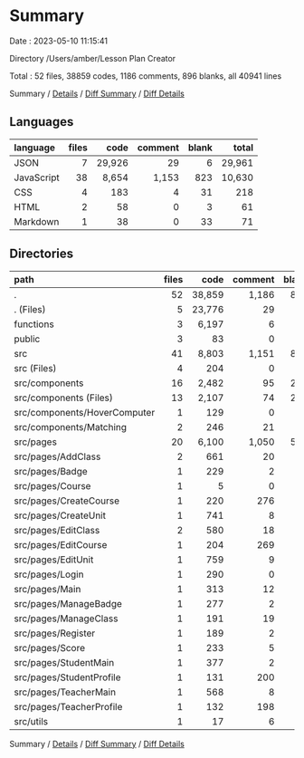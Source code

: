 # Summary

Date : 2023-05-10 11:15:41

Directory /Users/amber/Lesson Plan Creator

Total : 52 files,  38859 codes, 1186 comments, 896 blanks, all 40941 lines

Summary / [Details](details.md) / [Diff Summary](diff.md) / [Diff Details](diff-details.md)

## Languages
| language | files | code | comment | blank | total |
| :--- | ---: | ---: | ---: | ---: | ---: |
| JSON | 7 | 29,926 | 29 | 6 | 29,961 |
| JavaScript | 38 | 8,654 | 1,153 | 823 | 10,630 |
| CSS | 4 | 183 | 4 | 31 | 218 |
| HTML | 2 | 58 | 0 | 3 | 61 |
| Markdown | 1 | 38 | 0 | 33 | 71 |

## Directories
| path | files | code | comment | blank | total |
| :--- | ---: | ---: | ---: | ---: | ---: |
| . | 52 | 38,859 | 1,186 | 896 | 40,941 |
| . (Files) | 5 | 23,776 | 29 | 36 | 23,841 |
| functions | 3 | 6,197 | 6 | 8 | 6,211 |
| public | 3 | 83 | 0 | 4 | 87 |
| src | 41 | 8,803 | 1,151 | 848 | 10,802 |
| src (Files) | 4 | 204 | 0 | 19 | 223 |
| src/components | 16 | 2,482 | 95 | 277 | 2,854 |
| src/components (Files) | 13 | 2,107 | 74 | 222 | 2,403 |
| src/components/HoverComputer | 1 | 129 | 0 | 23 | 152 |
| src/components/Matching | 2 | 246 | 21 | 32 | 299 |
| src/pages | 20 | 6,100 | 1,050 | 546 | 7,696 |
| src/pages/AddClass | 2 | 661 | 20 | 56 | 737 |
| src/pages/Badge | 1 | 229 | 2 | 23 | 254 |
| src/pages/Course | 1 | 5 | 0 | 3 | 8 |
| src/pages/CreateCourse | 1 | 220 | 276 | 25 | 521 |
| src/pages/CreateUnit | 1 | 741 | 8 | 42 | 791 |
| src/pages/EditClass | 2 | 580 | 18 | 61 | 659 |
| src/pages/EditCourse | 1 | 204 | 269 | 21 | 494 |
| src/pages/EditUnit | 1 | 759 | 9 | 42 | 810 |
| src/pages/Login | 1 | 290 | 0 | 22 | 312 |
| src/pages/Main | 1 | 313 | 12 | 33 | 358 |
| src/pages/ManageBadge | 1 | 277 | 2 | 33 | 312 |
| src/pages/ManageClass | 1 | 191 | 19 | 21 | 231 |
| src/pages/Register | 1 | 189 | 2 | 18 | 209 |
| src/pages/Score | 1 | 233 | 5 | 39 | 277 |
| src/pages/StudentMain | 1 | 377 | 2 | 31 | 410 |
| src/pages/StudentProfile | 1 | 131 | 200 | 17 | 348 |
| src/pages/TeacherMain | 1 | 568 | 8 | 42 | 618 |
| src/pages/TeacherProfile | 1 | 132 | 198 | 17 | 347 |
| src/utils | 1 | 17 | 6 | 6 | 29 |

Summary / [Details](details.md) / [Diff Summary](diff.md) / [Diff Details](diff-details.md)